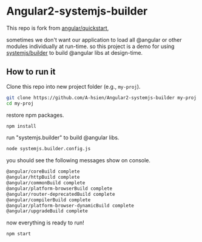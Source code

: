 # Angular2-systemjs-builder

This repo is fork from [angular/quickstart](https://github.com/angular/quickstart),

sometimes we don't want our application to load all @angular or other modules individually at run-time.
so this project is a demo for using [systemjs/builder](https://github.com/systemjs/builder) to build @angular libs at design-time.


## How to run it

Clone this repo into new project folder (e.g., `my-proj`).
```bash
git clone https://github.com/A-hsien/Angular2-systemjs-builder my-proj
cd my-proj
```

restore npm packages.

```bash
npm install
```

run "systemjs.builder" to build @angular libs.

```bash
node systemjs.builder.config.js
```

you should see the following messages show on console.

```bash
@angular/coreBuild complete
@angular/httpBuild complete
@angular/commonBuild complete
@angular/platform-browserBuild complete
@angular/router-deprecatedBuild complete
@angular/compilerBuild complete
@angular/platform-browser-dynamicBuild complete
@angular/upgradeBuild complete
```

now everything is ready to run!

```bash
npm start
```
